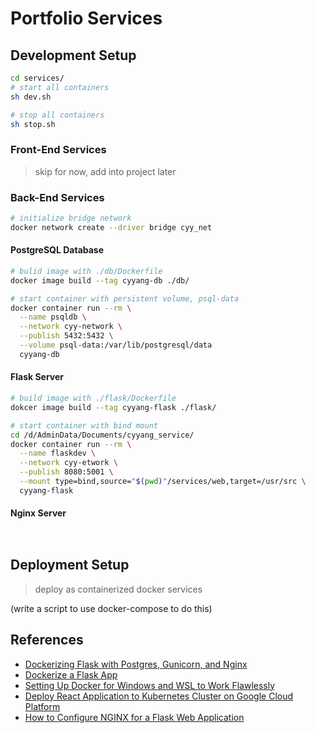 # Portfolio Services

## Development Setup

```bash
cd services/
# start all containers
sh dev.sh

# stop all containers
sh stop.sh
```

### Front-End Services

> skip for now, add into project later

### Back-End Services

```bash
# initialize bridge network
docker network create --driver bridge cyy_net
```

#### PostgreSQL Database

```bash
# bulid image with ./db/Dockerfile
docker image build --tag cyyang-db ./db/
```

```bash
# start container with persistent volume, psql-data
docker container run --rm \
  --name psqldb \
  --network cyy-network \
  --publish 5432:5432 \
  --volume psql-data:/var/lib/postgresql/data
  cyyang-db
```

#### Flask Server

```bash
# build image with ./flask/Dockerfile
dokcer image build --tag cyyang-flask ./flask/
```

```bash
# start container with bind mount
cd /d/AdminData/Documents/cyyang_service/
docker container run --rm \
  --name flaskdev \
  --network cyy-etwork \
  --publish 8080:5001 \
  --mount type=bind,source="$(pwd)"/services/web,target=/usr/src \
  cyyang-flask
```

#### Nginx Server

```bash
```

```bash
```

## Deployment Setup

> deploy as containerized docker services

(write a script to use docker-compose to do this)

## References

+ [Dockerizing Flask with Postgres, Gunicorn, and Nginx](https://testdriven.io/blog/dockerizing-flask-with-postgres-gunicorn-and-nginx/)
+ [Dockerize a Flask App](https://dev.to/riverfount/dockerize-a-flask-app-17ag)
+ [Setting Up Docker for Windows and WSL to Work Flawlessly](https://nickjanetakis.com/blog/setting-up-docker-for-windows-and-wsl-to-work-flawlessly)
+ [Deploy React Application to Kubernetes Cluster on Google Cloud Platform](https://hackernoon.com/deploy-a-react-application-to-kubernetes-cluster-on-google-cloud-platform-3idt32ha)
+ [How to Configure NGINX for a Flask Web Application](https://www.patricksoftwareblog.com/how-to-configure-nginx-for-a-flask-web-application/)
